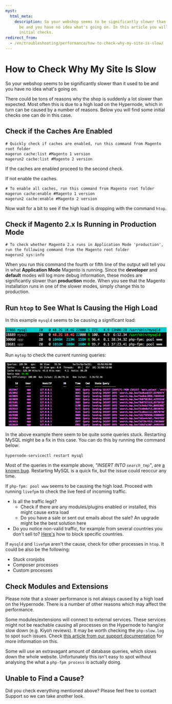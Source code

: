 ```yaml
---
myst:
  html_meta:
    description: So your webshop seems to be significantly slower than it used to
      be and you have no idea what's going on. In this article you will find some
      initial checks.
redirect_from:
  - /en/troubleshooting/performance/how-to-check-why-my-site-is-slow/
---
```


<!-- source: https://support.hypernode.com/en/troubleshooting/performance/how-to-check-why-my-site-is-slow/ -->

# How to Check Why My Site Is Slow

So your webshop seems to be significantly slower than it used to be and you have no idea what's going on.

There could be tons of reasons why the shop is suddenly a lot slower than expected. Most often this is due to a high load on the Hypernode, which in turn can be caused by a number of reasons. Below you will find some initial checks one can do in this case.

## Check if the Caches Are Enabled

```nginx
# Quickly check if caches are enabled, run this command from Magento root folder
magerun cache:list #Magento 1 version
magerun2 cache:list #Magento 2 version
```

If the caches are enabled proceed to the second check.

If not enable the caches.

```nginx
# To enable all caches, run this command from Magento root folder
magerun cache:enable #Magento 1 version
magerun2 cache:enable #Magento 2 version
```

Now wait for a bit to see if the high load is dropping with the command `htop`.

## Check if Magento 2.x Is Running in Production Mode

```nginx
# To check whether Magento 2.x runs in Application Mode 'production', run the following command from the Magento root folder
magerun2 sys:info
```

When you run this command the fourth or fifth line of the output will tell you in what **Application Mode** Magento is running. Since the **developer** and **default** modes will log more debug information, these modes are significantly slower than **production** mode. When you see that the Magento installation runs in one of the slower modes, simply change this to production.

## Run `htop` to See What Is Causing the High Load

In this example `mysqld` seems to be causing a significant load:

![](_res/_73VZWXgpLEHI4Y3d5g9B51OqgB3Us1zdQ.png)

Run `mytop` to check the current running queries:

![](_res/enlxwMnSBCiscwZPpRTQawJoSdzqPNlO4g.png)

In the above example there seem to be quite some queries stuck. Restarting MySQL might be a fix in this case. You can do this by running the command below:

`hypernode-servicectl restart mysql`

Most of the queries in the example above, *"INSERT INTO `search_tmp`"*, are [a known bug](https://github.com/magento/magento2/issues/15545). Restarting MySQL is a quick fix, but the issue could reoccur any time.

If `php-fpm: pool www` seems to be causing the high load. Proceed with running `livefpm` to check the live feed of incoming traffic.

- Is all the traffic legit?
  - Check if there are any modules/plugins enabled or installed, this might cause extra load
  - Do you have a sale or sent out emails about the sale? An upgrade might be the best solution here
- Do you notice non-valid traffic, for example from several countries you don't sell to? [Here's](../../hypernode-platform/nginx/how-to-block-your-webshop-for-specific-countries.md) how to block specific countries.

If `mysqld` and `livefpm` aren't the cause, check for other processes in `htop`. It could be also be the following:

- Stuck cronjobs
- Composer processes
- Custom processes

## Check Modules and Extensions

Please note that a slower performance is not always caused by a high load on the Hypernode. There is a number of other reasons which may affect the performance.

Some modules/extensions will connect to external services. These services might not be reachable causing all processes on the Hypernode to hang/or slow down (e.g. Kiyoh reviews). It may be worth checking the `php-slow.log` to spot such issues. Check [this article from our support documentation](../../troubleshooting/performance/how-to-spot-slow-extensions-using-the-php-slow-logs.md#usage) for more information on this.

Some will use an extravagant amount of database queries, which slows down the whole website. Unfortunately this isn't easy to spot without analysing the what a `php-fpm process` is actually doing.

## Unable to Find a Cause?

Did you check everything mentioned above? Please feel free to contact Support so we can take another look.
